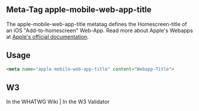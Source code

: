 ## Meta-Tag apple-mobile-web-app-title

The apple-mobile-web-app-title metatag defines the Homescreen-title of an iOS "Add-to-homescreen" Web-App. Read more about Apple's Webapps at [Apple's official documentation](https://developer.apple.com/library/safari/documentation/appleapplications/reference/SafariHTMLRef/Articles/MetaTags.html).

## Usage

````html
<meta name="apple-mobile-web-app-title" content="Webapp-Title">
````

## W3

<i class="fas fa-check"></i> In the WHATWG Wiki | <i class="fas fa-check"></i>  In the W3 Validator
